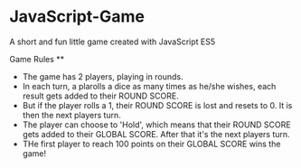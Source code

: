 # JavaScript-Game
A short and fun little game created with JavaScript ES5

Game Rules **

- The game has 2 players, playing in rounds.
- In each turn, a plarolls a dice as many times as he/she wishes, each result gets added to their ROUND SCORE.
- But if the player rolls a 1, their ROUND SCORE is lost and resets to 0. It is then the next players turn.
- The player can choose to 'Hold', which means that their ROUND SCORE gets added to their GLOBAL SCORE. After that it's the next players turn.
- THe first player to reach 100 points on their GLOBAL SCORE wins the game!
